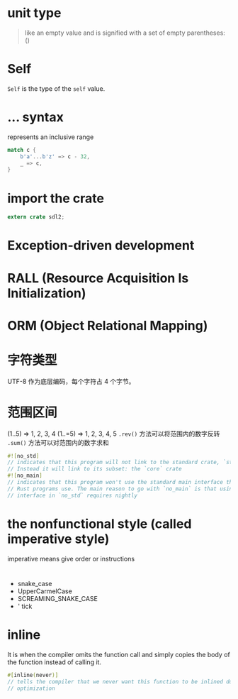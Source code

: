 # unit type
> like an empty value and is signified with a set of empty parentheses: ()

# Self
`Self` is the type of the `self` value.

# ... syntax
represents an inclusive range
```rust
match c {
    b'a'...b'z' => c - 32,
    _ => c,
}
```

# import the crate
```rust
extern crate sdl2;
```
# Exception-driven development

# RALL (Resource Acquisition Is Initialization)

# ORM (Object Relational Mapping)

# 字符类型
UTF-8  作为底层编码，每个字符占 4 个字节。

# 范围区间
(1..5)        =>          1, 2, 3, 4
(1..=5)       =>          1, 2, 3, 4, 5
`.rev()` 方法可以将范围内的数字反转
`.sum()` 方法可以对范围内的数字求和

```rust
#![no_std]
// indicates that this program will not link to the standard crate, `std`. 
// Instead it will link to its subset: the `core` crate
#![no_main]
// indicates that this program won't use the standard main interface that most
// Rust programs use. The main reason to go with `no_main` is that using the `main`
// interface in `no_std` requires nightly
```


# the nonfunctional style (called imperative style)
imperative means give order or instructions

# 
- snake_case
- UpperCarmelCase
- SCREAMING_SNAKE_CASE
- ' tick

# inline
It is when the compiler omits the function call and simply copies the body of
the function instead of calling it.
```rust
#[inline(never)]
// tells the compiler that we never want this function to be inlined during 
// optimization
```
